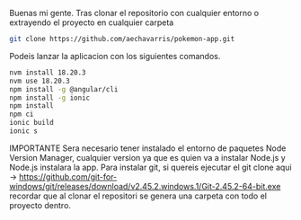 Buenas mi gente.
Tras clonar el repositorio con cualquier entorno o extrayendo el proyecto en cualquier carpeta
```bash
git clone https://github.com/aechavarris/pokemon-app.git
```
Podeis lanzar la aplicacion con los siguientes comandos.
```bash
nvm install 18.20.3
nvm use 18.20.3
npm install -g @angular/cli
npm install -g ionic
npm install
npm ci
ionic build
ionic s
```
IMPORTANTE
Sera necesario tener instalado el entorno de paquetes Node Version Manager, cualquier version ya que es quien va a instalar Node.js y Node.js instalara la app. 
Para instalar git, si quereis ejecutar el git clone aqui -> https://github.com/git-for-windows/git/releases/download/v2.45.2.windows.1/Git-2.45.2-64-bit.exe
recordar que al clonar el repositori se genera una carpeta con todo el proyecto dentro.
